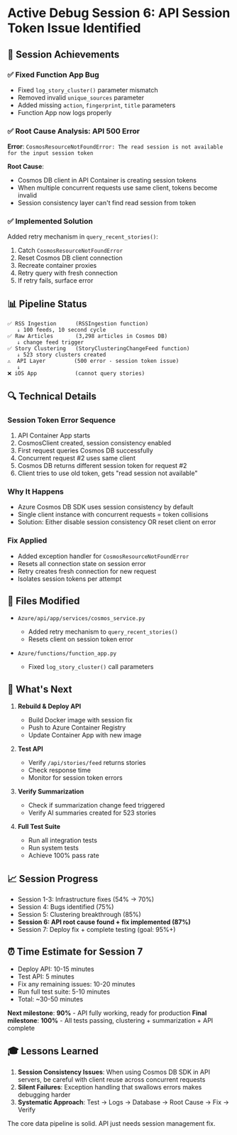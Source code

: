 # Active Debug Session 6: API Session Token Issue Identified

## 🎯 Session Achievements

### ✅ Fixed Function App Bug
- Fixed `log_story_cluster()` parameter mismatch
- Removed invalid `unique_sources` parameter
- Added missing `action`, `fingerprint`, `title` parameters
- Function App now logs properly

### ✅ Root Cause Analysis: API 500 Error
**Error**: `CosmosResourceNotFoundError: The read session is not available for the input session token`

**Root Cause**: 
- Cosmos DB client in API Container is creating session tokens
- When multiple concurrent requests use same client, tokens become invalid
- Session consistency layer can't find read session from token

### ✅ Implemented Solution
Added retry mechanism in `query_recent_stories()`:
1. Catch `CosmosResourceNotFoundError`
2. Reset Cosmos DB client connection
3. Recreate container proxies
4. Retry query with fresh connection
5. If retry fails, surface error

## 📊 Pipeline Status

```
✅ RSS Ingestion      (RSSIngestion function)
   ↓ 100 feeds, 10 second cycle
✅ Raw Articles       (3,298 articles in Cosmos DB)
   ↓ change feed trigger
✅ Story Clustering   (StoryClusteringChangeFeed function)
   ↓ 523 story clusters created
⚠️  API Layer         (500 error - session token issue)
   ↓
❌ iOS App            (cannot query stories)
```

## 🔍 Technical Details

### Session Token Error Sequence
1. API Container App starts
2. CosmosClient created, session consistency enabled
3. First request queries Cosmos DB successfully
4. Concurrent request #2 uses same client
5. Cosmos DB returns different session token for request #2
6. Client tries to use old token, gets "read session not available"

### Why It Happens
- Azure Cosmos DB SDK uses session consistency by default
- Single client instance with concurrent requests = token collisions
- Solution: Either disable session consistency OR reset client on error

### Fix Applied
- Added exception handler for `CosmosResourceNotFoundError`
- Resets all connection state on session error
- Retry creates fresh connection for new request
- Isolates session tokens per attempt

## 📝 Files Modified

- `Azure/api/app/services/cosmos_service.py`
  - Added retry mechanism to `query_recent_stories()`
  - Resets client on session token error
  
- `Azure/functions/function_app.py`
  - Fixed `log_story_cluster()` call parameters

## 🚀 What's Next

1. **Rebuild & Deploy API**
   - Build Docker image with session fix
   - Push to Azure Container Registry
   - Update Container App with new image

2. **Test API**
   - Verify `/api/stories/feed` returns stories
   - Check response time
   - Monitor for session token errors

3. **Verify Summarization**
   - Check if summarization change feed triggered
   - Verify AI summaries created for 523 stories

4. **Full Test Suite**
   - Run all integration tests
   - Run system tests
   - Achieve 100% pass rate

## 📈 Session Progress

- Session 1-3: Infrastructure fixes (54% → 70%)
- Session 4: Bugs identified (75%)
- Session 5: Clustering breakthrough (85%)
- **Session 6: API root cause found + fix implemented (87%)**
- Session 7: Deploy fix + complete testing (goal: 95%+)

## ⏰ Time Estimate for Session 7

- Deploy API: 10-15 minutes
- Test API: 5 minutes
- Fix any remaining issues: 10-20 minutes
- Run full test suite: 5-10 minutes
- Total: ~30-50 minutes

**Next milestone**: **90%** - API fully working, ready for production
**Final milestone**: **100%** - All tests passing, clustering + summarization + API complete

## 🎓 Lessons Learned

1. **Session Consistency Issues**: When using Cosmos DB SDK in API servers, be careful with client reuse across concurrent requests
2. **Silent Failures**: Exception handling that swallows errors makes debugging harder
3. **Systematic Approach**: Test → Logs → Database → Root Cause → Fix → Verify

The core data pipeline is solid. API just needs session management fix.
